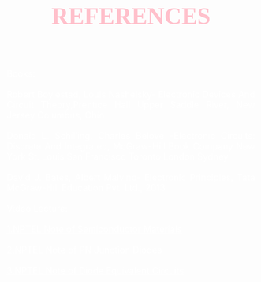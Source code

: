 <!DOCTYPE html>
<html>
<head>

<body background="https://i.pinimg.com/originals/83/a5/9b/83a59b0d654dd1f0478a4c61a52d7391.jpg">
<p style="text-align:center;"><font size="10" color="pink" face="Arabic Typestting"> <b>REFERENCES </b></font></br>
</br></p>
<br><br>
<p align="justify"><font size="4" color="white">
Books:<br><br>
Robert Boylestad, Louis Nashelsky- Electronic Devices And Circuit Theory,Prentice Hall Upper Saddle River, New Jersey Columbus, Ohio<br><br>
Donald L. Schilling, Charles Belove -Electronic Circuits: Discrete And Integrated, McGraw-Hill Book Company New York St. Louis San Francisco Toronto London Sydney<br><br>
David J. Bates, Albert Malvino- Electronic Principles, Tata McGraw-Hill Education Pvt. Ltd., 2013<br><br>
Video Lecture:<br><br>
<a href="http://nptel.ac.in/courses/117103063/1" style="color:white">1.NPTEL Note of Semiconductor Materials</a><br><br>
<a href="http://nptel.ac.in/courses/117103063/2" style="color:white">2.NPTEL Note of PN Junction Diodes</a><br><br>
<a href="http://nptel.ac.in/courses/117103063/3" style="color:white">3.NPTEL Note of Diode Equivalent Circuits</a><br><br>
</body>
</head>
</html>
